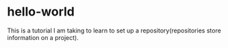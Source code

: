 # hello-world
This is a tutorial I am taking to learn to set up a repository(repositories store information on a project).
